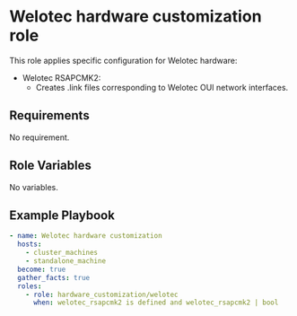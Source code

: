 # Welotec hardware customization role

This role applies specific configuration for Welotec hardware:
* Welotec RSAPCMK2:
  * Creates .link files corresponding to Welotec OUI network interfaces.

## Requirements

No requirement.

## Role Variables

No variables.

## Example Playbook

```yaml
- name: Welotec hardware customization
  hosts:
    - cluster_machines
    - standalone_machine
  become: true
  gather_facts: true
  roles:
    - role: hardware_customization/welotec
      when: welotec_rsapcmk2 is defined and welotec_rsapcmk2 | bool
```
